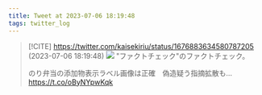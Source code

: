 ```yaml
---
title: Tweet at 2023-07-06 18:19:48
tags: twitter_log
---
```


> [!CITE] https://twitter.com/kaisekiriu/status/1676883634580787205 (2023-07-06 18:19:48)
> ![](https://twitter.com/kaisekiriu/status/1676883634580787205)
> "ファクトチェック"のファクトチェック。
> 
> のり弁当の添加物表示ラベル画像は正確　偽造疑う指摘拡散も… https://t.co/oByNYpwKqk
